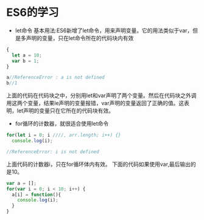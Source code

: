 # ES6的学习
- let命令
基本用法:ES6新增了let命令，用来声明变量。它的用法类似于var，但是多声明的变量，只在let命令所在的代码块内有效
```js
{
  let a = 10;
  var b = 1;
}

a//ReferenceError : a is not defined
b//1
```
上面的代码在代码块之中，分别用let和var声明了两个变量。然后在代码块之外调用这两个变量，结果le声明的变量报错，var声明的变量返回了正确的值。这表明，let声明的变量只在它所在的代码块有效。
- for循环的计数器，就很适合使用let命令
```js
for(let i = 0; i ////, arr.length; i++) {}
  console.log(i);

//ReferenceError: i is not defined
```
上面代码的计数器i，只在for循环体内有效。
下面的代码如果使用var,最后输出的是10。
```js
var a = [];
for(var i = 0; i < 10; i++) {
  a[i] = function(){
    console.log(i);
  }
}
```
